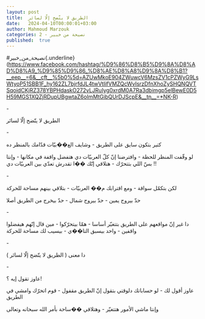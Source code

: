 ```yaml
---
layout: post
title:  الطريق لا يتّضح إلّا لسائر
date:   2024-04-10T00:00:01+03:00
author: Mahmoud Marzouk
categories: 2 - نصيحة من خبير
published:  true
---
```

\#نصيحة_من_خبير{.underline}(https://www.facebook.com/hashtag/%D9%86%D8%B5%D9%8A%D8%AD%D8%A9_%D9%85%D9%86_%D8%AE%D8%A8%D9%8A%D8%B1?__eep__=6&__cft__%5b0%5d=AZUwMkoE904ZWuwcV6MzsZV1cPZWyG9LsWtyoP51SBB1F_hy162ZL7bjrfdJL4twVtIifVMZQcWvIsrzDfnXhoZySHQNQVTSqoidCKjRZ378YBPHdaskO272vLJRuIyg0xrdM0A7Ra3dbimgp5elBewE0D5H59MGS1XQZjRDupUBgwtaZ6oImMtGibQUrDJScpE&__tn__=*NK-R)

\-

الطريق لا يتّضح إلّا لسائر

\-

كتير بتكون سايق على الطريق - وشايف الع��بيّات قدّامك بالمنظر
ده

لو وقّفت المنظر للحظة - وافترضنا إنّ كلّ العربيّات دي هتفضل واقفة في
مكانها - وإنتا بسّ اللي بتتحرّك - هتلاقي إنّك ��ا تقدرش تعدّي بين العربيّات
دي !!

\-

لكن بتكمّل سواقة - ومع اقترابك م�� العربيّات - بتلاقي بينهم مساحة
للحركة

حدّ بيروح يمين - حدّ بيروح شمال - حدّ بيخرج من الطريق أصلا

\-

دا غير إنّ مواقعهم على الطريق بتتغيّر أساسا - همّا بيتحرّكوا - مين قال إنّهم
هيفضلوا واقفين - واحد بيسبق التا��ي - بيسيب لك مساحة للحركة

\-

دا معنى ( الطريق لا يتّضح إلّا لسائر )

\-

عاوز تقول إيه ؟!

عاوز أقول لك - لو حساباتك دلوقتي بتقول إنّ الطريق مقفول - قوم اتحرّك
وامشي في الطريق

وإنتا ماشي الأمور هتتغيّر - وهتلاقي ��ساحة بأمر الله سبحانه
وتعالى
